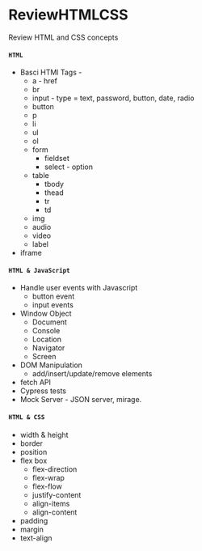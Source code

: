 # ReviewHTMLCSS

Review HTML and CSS concepts

#### `HTML`

- Basci HTMl Tags -
  - a - href
  - br
  - input - type = text, password, button, date, radio
  - button
  - p
  - li
  - ul
  - ol
  - form
    - fieldset
    - select - option
  - table
    - tbody
    - thead
    - tr
    - td
  - img
  - audio
  - video
  - label
- iframe

#### `HTML & JavaScript`

- Handle user events with Javascript
  - button event
  - input events
- Window Object
  - Document
  - Console
  - Location
  - Navigator
  - Screen
- DOM Manipulation
  - add/insert/update/remove elements
- fetch API
- Cypress tests
- Mock Server - JSON server, mirage.

#### `HTML & CSS`

- width & height
- border
- position
- flex box
  - flex-direction
  - flex-wrap
  - flex-flow
  - justify-content
  - align-items
  - align-content
- padding
- margin
- text-align
